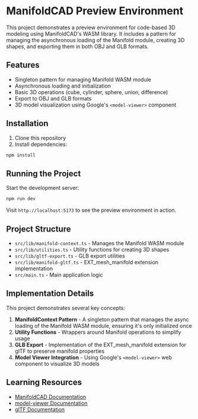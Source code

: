 # ManifoldCAD Preview Environment

This project demonstrates a preview environment for code-based 3D modeling using ManifoldCAD's WASM library. It includes a pattern for managing the asynchronous loading of the Manifold module, creating 3D shapes, and exporting them in both OBJ and GLB formats.

## Features

- Singleton pattern for managing Manifold WASM module
- Asynchronous loading and initialization
- Basic 3D operations (cube, cylinder, sphere, union, difference)
- Export to OBJ and GLB formats
- 3D model visualization using Google's `<model-viewer>` component

## Installation

1. Clone this repository
2. Install dependencies:

```bash
npm install
```

## Running the Project

Start the development server:

```bash
npm run dev
```

Visit `http://localhost:5173` to see the preview environment in action.

## Project Structure

- `src/lib/manifold-context.ts` - Manages the Manifold WASM module
- `src/lib/utilities.ts` - Utility functions for creating 3D shapes
- `src/lib/gltf-export.ts` - GLB export utilities
- `src/lib/manifold-gltf.ts` - EXT_mesh_manifold extension implementation
- `src/main.ts` - Main application logic

## Implementation Details

This project demonstrates several key concepts:

1. **ManifoldContext Pattern** - A singleton pattern that manages the async loading of the Manifold WASM module, ensuring it's only initialized once
2. **Utility Functions** - Wrappers around Manifold operations to simplify usage
3. **GLB Export** - Implementation of the EXT_mesh_manifold extension for glTF to preserve manifold properties
4. **Model Viewer Integration** - Using Google's `<model-viewer>` web component to visualize 3D models

## Learning Resources

- [ManifoldCAD Documentation](https://github.com/elalish/manifold)
- [model-viewer Documentation](https://modelviewer.dev/)
- [glTF Documentation](https://github.com/KhronosGroup/glTF)
